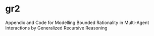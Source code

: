 # gr2
Appendix and Code for Modelling Bounded Rationality in Multi-Agent Interactions by Generalized Recursive Reasoning
